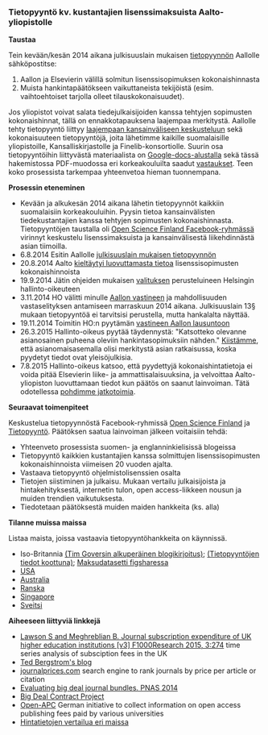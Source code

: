 ### Tietopyyntö kv. kustantajien lisenssimaksuista Aalto-yliopistolle


**Taustaa**  

Tein kevään/kesän 2014 aikana julkisuuslain mukaisen [tietopyynnön](https://docs.google.com/document/d/1iMI9UVHlDXBrw-D0_LmhoFdMM6d_o8WrjiuNXCdFufk/edit) Aallolle sähköpostitse:

 1. Aallon ja Elsevierin välillä solmitun lisenssisopimuksen kokonaishinnasta
 1. Muista hankintapäätökseen vaikuttaneista tekijöistä (esim. vaihtoehtoiset tarjolla olleet tilauskokonaisuudet).

Jos yliopistot voivat salata tiedejulkaisijoiden kanssa tehtyjen sopimusten kokonaishinnat, tällä on ennakkotapauksena laajempaa merkitystä. Aallolle tehty tietopyyntö liittyy [laajempaan kansainväliseen keskusteluun](http://gowers.wordpress.com/2014/04/24/elsevier-journals-some-facts/) sekä kokonaisuuteen tietopyyntöjä, joita lähetimme kaikille suomalaisille yliopistoille, Kansalliskirjastolle ja Finelib-konsortiolle. Suurin osa tietopyyntöihin liittyvästä materiaalista on [Google-docs-alustalla](https://drive.google.com/?authuser=0#folders/0BzpjC35str8vUkpaTnFvZUNZV0k) sekä tässä hakemistossa PDF-muodossa eri korkeakouluilta saadut [vastaukset](vastaukset). Teen koko prosessista tarkempaa yhteenvetoa hieman tuonnempana.


**Prosessin eteneminen**

 * Kevään ja alkukesän 2014 aikana lähetin tietopyynnöt kaikkiin suomalaisiin korkeakouluihin. Pyysin tietoa kansainvälisten tiedekustantajien kanssa tehtyjen sopimusten kokonaishinnasta. Tietopyyntöjen taustalla oli [Open Science Finland Facebook-ryhmässä](https://www.facebook.com/groups/241398182642057/permalink/411482855633588/) virinnyt keskustelu lisenssimaksuista ja kansainvälisestä liikehdinnästä asian tiimoilla.
 * 6.8.2014 Esitin Aallolle [julkisuuslain mukaisen tietopyynnön](https://github.com/okffi-science/2014-tietopyynto-lisenssimaksut/blob/master/tietopyynnot/20140806-Tietopyynto-taydennetty.pdf)
 * 20.8.2014 Aalto [kieltäytyi luovuttamasta tietoa](HallintoOikeus/20140820-Aalto-Vastine.pdf) lisenssisopimusten kokonaishinnoista
 * 19.9.2014 Jätin ohjeiden mukaisen [valituksen](HallintoOikeus/20140919-Valitus-HO-Lahti.pdf) perusteluineen Helsingin hallinto-oikeuteen 
 * 3.11.2014 HO välitti minulle [Aallon vastineen](HallintoOikeus/20141103-AaltoVastineHO1.pdf) ja mahdollisuuden vastaselityksen antamiseen marraskuun 2014 aikana. Julkisuuslain 13§ mukaan tietopyyntöä ei tarvitsisi perustella, mutta hankalalta näyttää.
 * 19.11.2014 Toimitin HO:n pyytämän [vastineen Aallon lausuntoon](https://github.com/okffi-science/2014-tietopyynto-lisenssimaksut/blob/master/HallintoOikeus/20141118/20141119-Vastaselitys-LeoLahti-HHO.pdf?raw=true)
 * 26.3.2015 Hallinto-oikeus pyytää täydennystä: "Katsotteko olevanne asianosainen puheena oleviin hankintasopimuksiin nähden." [Kiistämme](HallintoOikeus/20150326-Taydennyspyynto.pdf), että asianomaisasemalla olisi merkitystä asian ratkaisussa, koska pyydetyt tiedot ovat yleisöjulkisia. 
 * 7.8.2015 Hallinto-oikeus katsoo, että pyydettyjä kokonaishintatietoja ei voida pitää Elsevierin liike- ja ammattisalaisuuksina, ja velvoittaa Aalto-yliopiston luovuttamaan tiedot kun päätös on saanut lainvoiman. Tätä odotellessa [pohdimme jatkotoimia](https://www.facebook.com/groups/241398182642057/permalink/411482855633588/).
 

**Seuraavat toimenpiteet**  

Keskustelua tietopyynnöstä Facebook-ryhmissä [Open Science Finland](https://www.facebook.com/groups/241398182642057/permalink/411482855633588/) ja [Tietopyyntö](https://www.facebook.com/groups/tietopyynto/permalink/432307966946322/). Päätöksen saatua lainvoiman jälkeen voitaisiin tehdä:

 * Yhteenveto prosessista suomen- ja englanninkielisissä blogeissa
 * Tietopyyntö kaikkien kustantajien kanssa solmittujen
   lisenssisopimusten kokonaishinnoista viimeisen 20 vuoden
   ajalta. 
 * Vastaava tietopyyntö ohjelmistolisenssien osalta
 * Tietojen siistiminen ja julkaisu. Mukaan vertailu
   julkaisijoista ja hintakehityksestä, internetin tulon, open
   access-liikkeen nousun ja muiden trendien vaikutuksesta.
 * Tiedotetaan päätöksestä muiden maiden hankkeita (ks. alla)


**Tilanne muissa maissa**  

Listaa maista, joissa vastaavia tietopyyntöhankkeita on käynnissä. 

 * Iso-Britannia [(Tim Goversin alkuperäinen blogikirjoitus)](https://gowers.wordpress.com/2014/04/24/elsevier-journals-some-facts/); [(Tietopyyntöjen tiedot koottuna)](http://blogs.lse.ac.uk/impactofsocialsciences/2014/10/15/foi-requests-uncover-lack-of-transparency/); [Maksudatasetti figsharessa](http://figshare.com/articles/Journal_subscription_costs_FOIs_to_UK_universities/1186832)
 * [USA](http://blogs.lse.ac.uk/impactofsocialsciences/2014/08/12/secrets-of-the-big-deal-journal-pricing/)
 * [Australia]()
 * [Ranska]()
 * [Singapore]()
 * [Sveitsi]()

**Aiheeseen liittyviä linkkejä**

 * [Lawson S and Meghreblian B. Journal subscription expenditure of UK higher education institutions [v3] F1000Research 2015, 3:274](http://f1000research.com/articles/3-274/v3) time series analysis of subsciption fees in the UK
 * [Ted Bergstrom's blog](http://www.econ.ucsb.edu/~tedb/Journals/jpricing.html)
 * [journalprices.com](http://www.journalprices.com/) search engine to rank journals by price per article or citation
 * [Evaluating big deal journal bundles. PNAS 2014](http://www.econ.ucsb.edu/~tedb/Journals/PNAS-2014-Bergstrom-1403006111.pdf)
 * [Big Deal Contract Project](http://www.econ.ucsb.edu/~tedb/Journals/BundleContracts.html)
 * [Open-APC](https://github.com/openapc/openapc-de) German initiative to collect information on open access publishing fees paid by various universities
 * [Hintatietojen vertailua eri maissa](http://lj.libraryjournal.com/2015/04/publishing/whole-lotta-shakin-goin-on-periodicals-price-survey-2015/)
